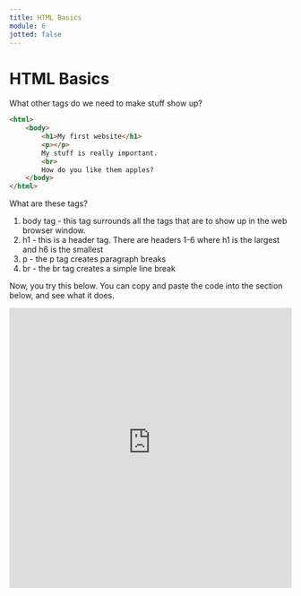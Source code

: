```yaml
---
title: HTML Basics
module: 6
jotted: false
---
```


# HTML Basics


What other tags do we need to make stuff show up?

```html
<html>
    <body>
        <h1>My first website</h1>
        <p></p>
        My stuff is really important.
        <br>
        How do you like them apples?
    </body>
</html>

```

What are these tags?

1. body tag - this tag surrounds all the tags that are to show up in the web browser window.
2. h1 - this is a header tag. There are headers 1-6 where h1 is the largest and h6 is the smallest
3. p - the p tag creates paragraph breaks
4. br - the br tag creates a simple line break

Now, you try this below.  You can copy and paste the code into the section below, and see what it does.

<!-- video -->


<iframe width="100%" height="500px" src="http://www.silverleaf-consulting.com/CodeEditor/" frameborder="0" allow="accelerometer; autoplay; encrypted-media; gyroscope; picture-in-picture" allowfullscreen></iframe>


